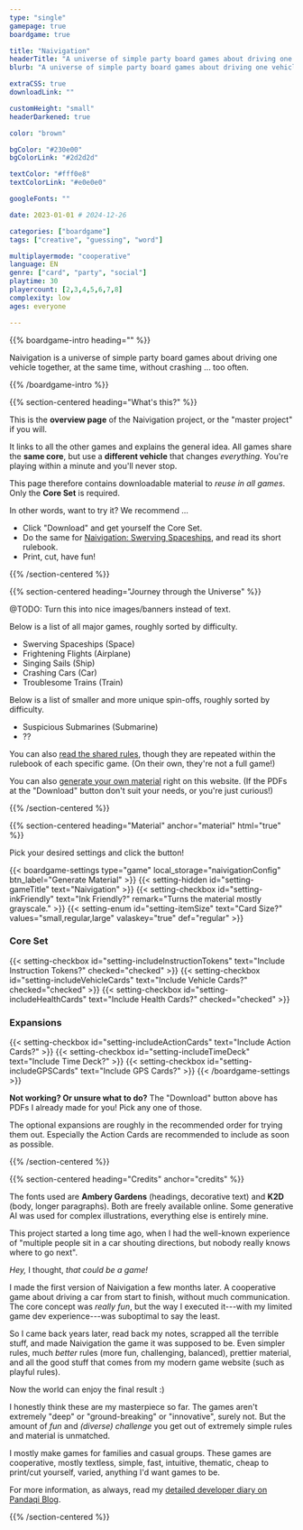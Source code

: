 ```yaml
---
type: "single"
gamepage: true
boardgame: true

title: "Naivigation"
headerTitle: "A universe of simple party board games about driving one vehicle together."
blurb: "A universe of simple party board games about driving one vehicle together, at the same time, without crashing too much."

extraCSS: true
downloadLink: ""

customHeight: "small"
headerDarkened: true

color: "brown"

bgColor: "#230e00"
bgColorLink: "#2d2d2d"

textColor: "#fff0e8"
textColorLink: "#e0e0e0"

googleFonts: ""

date: 2023-01-01 # 2024-12-26

categories: ["boardgame"]
tags: ["creative", "guessing", "word"]

multiplayermode: "cooperative"
language: EN
genre: ["card", "party", "social"]
playtime: 30
playercount: [2,3,4,5,6,7,8]
complexity: low
ages: everyone

---
```


{{% boardgame-intro heading="" %}}

Naivigation is a universe of simple party board games about driving one vehicle together, at the same time, without crashing ... too often.

{{% /boardgame-intro %}}

{{% section-centered heading="What's this?" %}}

This is the **overview page** of the Naivigation project, or the "master project" if you will. 

It links to all the other games and explains the general idea. All games share the **same core**, but use a **different vehicle** that changes _everything_. You're playing within a minute and you'll never stop.

This page therefore contains downloadable material to _reuse in all games_. Only the **Core Set** is required. 

In other words, want to try it? We recommend ...
* Click "Download" and get yourself the Core Set.
* Do the same for [Naivigation: Swerving Spaceships](/naivigation/visit/swerving-spaceships/), and read its short rulebook.
* Print, cut, have fun!

{{% /section-centered %}}

{{% section-centered heading="Journey through the Universe" %}}

@TODO: Turn this into nice images/banners instead of text.

Below is a list of all major games, roughly sorted by difficulty.

* Swerving Spaceships (Space)
* Frightening Flights (Airplane)
* Singing Sails (Ship)
* Crashing Cars (Car)
* Troublesome Trains (Train)

Below is a list of smaller and more unique spin-offs, roughly sorted by difficulty.

* Suspicious Submarines (Submarine)
* ??

You can also [read the shared rules](rules), though they are repeated within the rulebook of each specific game. (On their own, they're not a full game!)

You can also [generate your own material](#material) right on this website. (If the PDFs at the "Download" button don't suit your needs, or you're just curious!)

{{% /section-centered %}}

{{% section-centered heading="Material" anchor="material" html="true" %}}

<p>Pick your desired settings and click the button!</p>

{{< boardgame-settings type="game" local_storage="naivigationConfig" btn_label="Generate Material" >}}
	{{< setting-hidden id="setting-gameTitle" text="Naivigation" >}}
  {{< setting-checkbox id="setting-inkFriendly" text="Ink Friendly?" remark="Turns the material mostly grayscale." >}}
  {{< setting-enum id="setting-itemSize" text="Card Size?" values="small,regular,large" valaskey="true" def="regular" >}}

  <h3>Core Set</h3>
  {{< setting-checkbox id="setting-includeInstructionTokens" text="Include Instruction Tokens?" checked="checked" >}}
  {{< setting-checkbox id="setting-includeVehicleCards" text="Include Vehicle Cards?" checked="checked" >}}
  {{< setting-checkbox id="setting-includeHealthCards" text="Include Health Cards?" checked="checked" >}}

  <h3>Expansions</h3>
  {{< setting-checkbox id="setting-includeActionCards" text="Include Action Cards?" >}}
  {{< setting-checkbox id="setting-includeTimeDeck" text="Include Time Deck?" >}}
  {{< setting-checkbox id="setting-includeGPSCards" text="Include GPS Cards?" >}}
{{< /boardgame-settings >}}

<p class="settings-remark"><strong>Not working? Or unsure what to do?</strong> The "Download" button above has PDFs I already made for you! Pick any one of those.</p>

<p class="settings-remark">The optional expansions are roughly in the recommended order for trying them out. Especially the Action Cards are recommended to include as soon as possible.</p>

{{% /section-centered %}}

{{% section-centered heading="Credits" anchor="credits" %}}

The fonts used are **Ambery Gardens** (headings, decorative text) and **K2D** (body, longer paragraphs). Both are freely available online. Some generative AI was used for complex illustrations, everything else is entirely mine.

This project started a long time ago, when I had the well-known experience of "multiple people sit in a car shouting directions, but nobody really knows where to go next".

_Hey,_ I thought, _that could be a game!_

I made the first version of Naivigation a few months later. A cooperative game about driving a car from start to finish, without much communication. The core concept was _really fun_, but the way I executed it---with my limited game dev experience---was suboptimal to say the least.

So I came back years later, read back my notes, scrapped all the terrible stuff, and made Naivigation the game it was supposed to be. Even simpler rules, much _better_ rules (more fun, challenging, balanced), prettier material, and all the good stuff that comes from my modern game website (such as playful rules).

Now the world can enjoy the final result :)

I honestly think these are my masterpiece so far. The games aren't extremely "deep" or "ground-breaking" or "innovative", surely not. But the amount of _fun_ and _(diverse) challenge_ you get out of extremely simple rules and material is unmatched. 

I mostly make games for families and casual groups. These games are cooperative, mostly textless, simple, fast, intuitive, thematic, cheap to print/cut yourself, varied, anything I'd want games to be.

For more information, as always, read my [detailed developer diary on Pandaqi Blog](/blog/boardgames/naivigation/).

{{% /section-centered %}}